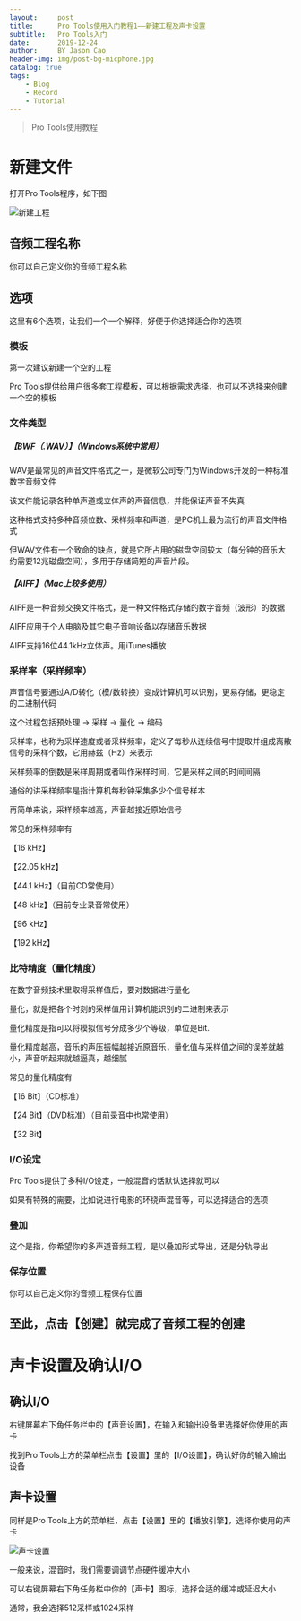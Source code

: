```yaml
---
layout:     post
title:      Pro Tools使用入门教程1——新建工程及声卡设置
subtitle:   Pro Tools入门
date:       2019-12-24
author:     BY Jason Cao
header-img: img/post-bg-micphone.jpg
catalog: true
tags:
    - Blog
    - Record
    - Tutorial
---
```


> Pro Tools使用教程

# 新建文件
打开Pro Tools程序，如下图

![新建工程](http://m.qpic.cn/psc?/V10DFE6N3uScTK/2aGbA7qLSN6GeC6g0ZsuRSjgG4VX8lgHhXNVSO7BDmTPFVBfOOBdBsJxY7YAOqEf4DKDEKWrUaCRd8.eWZVf0W0wp1kPvBcLhfCyqX*opk0!/b&bo=3gKXAgAAAAADB2s!&rf=viewer_4)

## 音频工程名称
你可以自己定义你的音频工程名称

## 选项
这里有6个选项，让我们一个一个解释，好便于你选择适合你的选项

### 模板
第一次建议新建一个空的工程

Pro Tools提供给用户很多套工程模板，可以根据需求选择，也可以不选择来创建一个空的模板

### 文件类型
##### 【BWF（.WAV）】（Windows系统中常用）

WAV是最常见的声音文件格式之一，是微软公司专门为Windows开发的一种标准数字音频文件

该文件能记录各种单声道或立体声的声音信息，并能保证声音不失真

这种格式支持多种音频位数、采样频率和声道，是PC机上最为流行的声音文件格式

但WAV文件有一个致命的缺点，就是它所占用的磁盘空间较大（每分钟的音乐大约需要12兆磁盘空间），多用于存储简短的声音片段。

##### 【AIFF】（Mac上较多使用）
AIFF是一种音频交换文件格式，是一种文件格式存储的数字音频（波形）的数据

AIFF应用于个人电脑及其它电子音响设备以存储音乐数据

AIFF支持16位44.1kHz立体声。用iTunes播放

### 采样率（采样频率）
声音信号要通过A/D转化（模/数转换）变成计算机可以识别，更易存储，更稳定的二进制代码

这个过程包括预处理 -> 采样 -> 量化 -> 编码

采样率，也称为采样速度或者采样频率，定义了每秒从连续信号中提取并组成离散信号的采样个数，它用赫兹（Hz）来表示

采样频率的倒数是采样周期或者叫作采样时间，它是采样之间的时间间隔

通俗的讲采样频率是指计算机每秒钟采集多少个信号样本

再简单来说，采样频率越高，声音越接近原始信号

常见的采样频率有

【16 kHz】

【22.05 kHz】

【44.1 kHz】（目前CD常使用）

【48 kHz】（目前专业录音常使用）

【96 kHz】

【192 kHz】

### 比特精度（量化精度）
在数字音频技术里取得采样值后，要对数据进行量化

量化，就是把各个时刻的采样值用计算机能识别的二进制来表示

量化精度是指可以将模拟信号分成多少个等级，单位是Bit.

量化精度越高，音乐的声压振幅越接近原音乐，量化值与采样值之间的误差就越小，声音听起来就越逼真，越细腻

常见的量化精度有

【16 Bit】（CD标准）

【24 Bit】（DVD标准）（目前录音中也常使用）

【32 Bit】

### I/O设定
Pro Tools提供了多种I/O设定，一般混音的话默认选择就可以

如果有特殊的需要，比如说进行电影的环绕声混音等，可以选择适合的选项

### 叠加
这个是指，你希望你的多声道音频工程，是以叠加形式导出，还是分轨导出

### 保存位置
你可以自己定义你的音频工程保存位置

## 至此，点击【创建】就完成了音频工程的创建

# 声卡设置及确认I/O

## 确认I/O
右键屏幕右下角任务栏中的【声音设置】，在输入和输出设备里选择好你使用的声卡

找到Pro Tools上方的菜单栏点击【设置】里的【I/O设置】，确认好你的输入输出设备

## 声卡设置

同样是Pro Tools上方的菜单栏，点击【设置】里的【播放引擎】，选择你使用的声卡

![声卡设置](http://m.qpic.cn/psc?/V10DFE6N3uScTK/eUV4L3fpc9jygk8SN5vzkNnL4UUFIBx9vPAGlyW.IiNd6HHHw0QT8g0fpBKGO845o1dTIpo91FO4pjEEveH07g!!/b&bo=uwK5AQAAAAADByM!&rf=viewer_4)

一般来说，混音时，我们需要调调节点硬件缓冲大小

可以右键屏幕右下角任务栏中你的【声卡】图标，选择合适的缓冲或延迟大小

通常，我会选择512采样或1024采样



